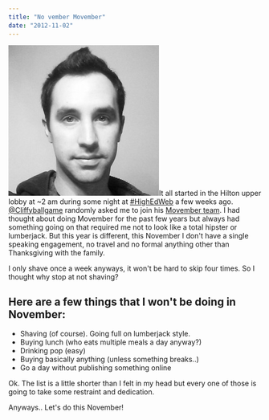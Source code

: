 ```yaml
---
title: "No vember Movember"
date: "2012-11-02"
---
```


[![](/images/be923dfa248711e2a2ab22000a1fb84b_7-300x300.jpg "be923dfa248711e2a2ab22000a1fb84b_7")](http://instagram.com/p/RgfutSoVMF/)It all started in the Hilton upper lobby at ~2 am during some night at [#HighEdWeb](http://2012.highedweb.org/) a few weeks ago. [@Cliffyballgame](https://twitter.com/cliffyballgame) randomly asked me to join his [Movember team](http://us.movember.com/team/460525). I had thought about doing Movember for the past few years but always had something going on that required me not to look like a total hipster or lumberjack. But this year is different, this November I don't have a single speaking engagement, no travel and no formal anything other than Thanksgiving with the family.

I only shave once a week anyways, it won't be hard to skip four times. So I thought why stop at not shaving?

## Here are a few things that I won't be doing in November:

- Shaving (of course). Going full on lumberjack style.
- Buying lunch (who eats multiple meals a day anyway?)
- Drinking pop (easy)
- Buying basically anything (unless something breaks..)
- Go a day without publishing something online

Ok. The list is a little shorter than I felt in my head but every one of those is going to take some restraint and dedication.

Anyways.. Let's do this November!
